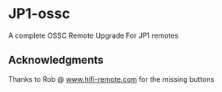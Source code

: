 # JP1-ossc
A complete OSSC Remote Upgrade For JP1 remotes

## Acknowledgments
Thanks to Rob @ www.hifi-remote.com for the missing buttons
